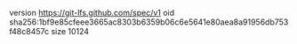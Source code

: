 version https://git-lfs.github.com/spec/v1
oid sha256:1bf9e85cfeee3665ac8303b6359b06c6e5641e80aea8a91956db753f48c8457c
size 10124
